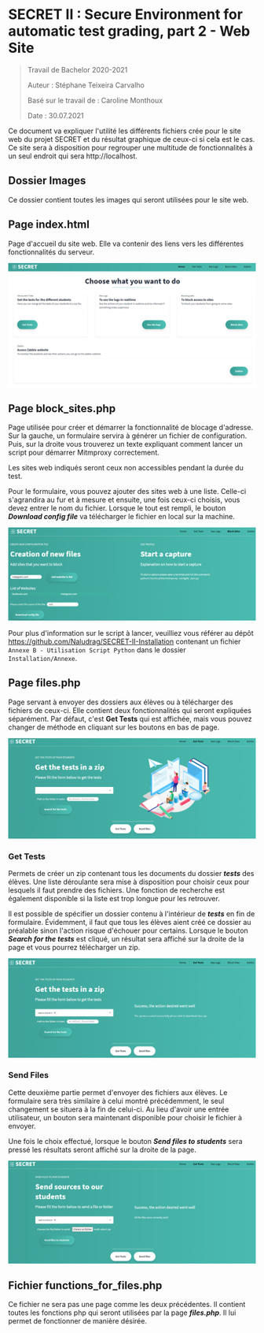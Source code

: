 # SECRET II : Secure Environment for automatic test grading, part 2 - Web Site

> Travail de Bachelor 2020-2021
>
> Auteur : Stéphane Teixeira Carvalho
>
> Basé sur le travail de : Caroline Monthoux
>
> Date : 30.07.2021

Ce document va expliquer l'utilité les différents fichiers crée pour le site web du projet SECRET et du résultat graphique de ceux-ci si cela est le cas.
Ce site sera à disposition pour regrouper une multitude de fonctionnalités à un seul endroit qui sera http://localhost.

## Dossier Images
Ce dossier contient toutes les images qui seront utilisées pour le site web.

## Page index.html
Page d'accueil du site web. Elle va contenir des liens vers les différentes fonctionnalités du serveur.

![index](./imagesREADME/index.PNG)

## Page block_sites.php
Page utilisée pour créer et démarrer la fonctionnalité de blocage d'adresse. Sur la gauche, un formulaire servira à générer un fichier de configuration. Puis, sur la droite vous trouverez un texte expliquant comment lancer un script pour démarrer Mitmproxy correctement.

Les sites web indiqués seront ceux non accessibles pendant la durée du test.

Pour le formulaire, vous pouvez ajouter des sites web à une liste. Celle-ci s'agrandira au fur et à mesure et ensuite, une fois ceux-ci choisis, vous devez entrer le nom du fichier. Lorsque le tout est rempli, le bouton _**Download config file**_ va télécharger le fichier en local sur la machine.

![block_sites](./imagesREADME/block_sites.PNG)

Pour plus d'information sur le script à lancer, veuilliez vous référer au dépôt https://github.com/Naludrag/SECRET-II-Installation contenant un fichier `Annexe B - Utilisation Script Python` dans le dossier `Installation/Annexe`.

## Page files.php
Page servant à envoyer des dossiers aux élèves ou à télécharger des fichiers de ceux-ci. Elle contient deux fonctionnalités qui seront expliquées séparément. Par défaut, c'est **Get Tests** qui est affichée, mais vous pouvez changer de méthode en cliquant sur les boutons en bas de page.

![files](./imagesREADME/files.PNG)

### Get Tests
Permets de créer un zip contenant tous les documents du dossier **_tests_** des élèves. Une liste déroulante sera mise à disposition pour choisir ceux pour lesquels il faut prendre des fichiers. Une fonction de recherche est également disponible si la liste est trop longue pour les retrouver.

Il est possible de spécifier un dossier contenu à l'intérieur de **_tests_** en fin de formulaire. Évidemment, il faut que tous les élèves aient créé ce dossier au préalable sinon l'action risque d'échouer pour certains. Lorsque le bouton _**Search for the tests**_ est cliqué, un résultat sera affiché sur la droite de la page et vous pourrez télécharger un zip.

![get_tests](./imagesREADME/Get_Tests.PNG)

### Send Files
Cette deuxième partie permet d'envoyer des fichiers aux élèves. Le formulaire sera très similaire à celui montré précédemment, le seul changement se situera à la fin de celui-ci. Au lieu d'avoir une entrée utilisateur, un bouton sera maintenant disponible pour choisir le fichier à envoyer.

Une fois le choix effectué, lorsque le bouton _**Send files to students**_ sera pressé les résultats seront affiché sur la droite de la page.

![get_tests](./imagesREADME/Send_Files.PNG)

## Fichier functions_for_files.php
Ce fichier ne sera pas une page comme les deux précédentes. Il contient toutes les fonctions php qui seront utilisées par la page **_files.php_**. Il lui permet de fonctionner de manière désirée.
